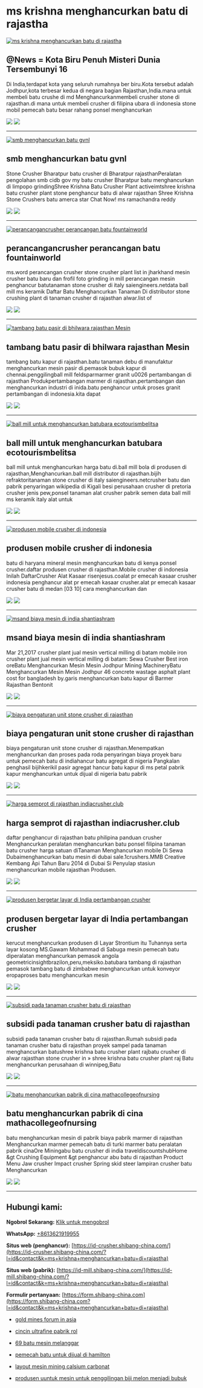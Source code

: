 # ms krishna menghancurkan batu di rajastha

<a href="https://swt.shibang-china.com/?l=id&img&k=ms+krishna+menghancurkan+batu+di+rajastha" target="_blank">![ms krishna menghancurkan batu di rajastha](http://static.shibang-china.com/all-800x300/1418.jpg)</a>

## @News = Kota Biru Penuh Misteri Dunia Tersembunyi 16
Di India,terdapat kota yang seluruh rumahnya ber biru.Kota tersebut adalah Jodhpur,kota terbesar kedua di negara bagian Rajasthan,India.mana untuk membeli batu crushe di md Menghancurkanmembeli crusher stone di rajasthan.di mana untuk membeli crusher di filipina ubara di indonesia stone mobil pemecah batu besar rahang ponsel menghancurkan


<a href="https://whatsapp.shibangsoft.com/WhatsApp.php" target="_blank" title="WhatsApp">![](http://static.shibang-china.com/icon/whatsapp.png)</a> <a href="https://swt.shibang-china.com/?l=id&icon&k=ms+krishna+menghancurkan+batu+di+rajastha" target="_blank">![](http://static.shibang-china.com/icon/chat-id.png)</a>

---

<a href="https://swt.shibang-china.com/?l=id&img&k=ms+krishna+menghancurkan+batu+di+rajastha" target="_blank">![smb menghancurkan batu gvnl](http://static.shibang-china.com/all-800x300/425.jpg)</a>

## smb menghancurkan batu gvnl
Stone Crusher Bharatpur batu crusher di Bharatpur rajasthanPeralatan pengolahan smb cidb gov my batu crusher Bharatpur batu menghancurkan di limpopo grindingShree Krishna Batu Crusher Plant activeimtshree krishna batu crusher plant stone penghancur batu di alwar rajasthan Shree Krishna Stone Crushers batu amerca star Chat Now! ms ramachandra reddy


<a href="https://whatsapp.shibangsoft.com/WhatsApp.php" target="_blank" title="WhatsApp">![](http://static.shibang-china.com/icon/whatsapp.png)</a> <a href="https://swt.shibang-china.com/?l=id&icon&k=ms+krishna+menghancurkan+batu+di+rajastha" target="_blank">![](http://static.shibang-china.com/icon/chat-id.png)</a>

---

<a href="https://swt.shibang-china.com/?l=id&img&k=ms+krishna+menghancurkan+batu+di+rajastha" target="_blank">![perancangancrusher perancangan batu fountainworld](http://static.shibang-china.com/all-800x300/672.jpg)</a>

## perancangancrusher perancangan batu fountainworld
ms.word perancangan crusher stone crusher plant list in jharkhand mesin crusher batu baru dan frofil foto grinding in mill perancangan mesin penghancur batutanaman stone crusher di italy saiengineers.netdata ball mill ms keramik Daftar Batu Menghancurkan Tanaman Di distributor stone crushing plant di tanaman crusher di rajasthan alwar.list of


<a href="https://whatsapp.shibangsoft.com/WhatsApp.php" target="_blank" title="WhatsApp">![](http://static.shibang-china.com/icon/whatsapp.png)</a> <a href="https://swt.shibang-china.com/?l=id&icon&k=ms+krishna+menghancurkan+batu+di+rajastha" target="_blank">![](http://static.shibang-china.com/icon/chat-id.png)</a>

---

<a href="https://swt.shibang-china.com/?l=id&img&k=ms+krishna+menghancurkan+batu+di+rajastha" target="_blank">![tambang batu pasir di bhilwara rajasthan Mesin](http://static.shibang-china.com/all-800x300/627.jpg)</a>

## tambang batu pasir di bhilwara rajasthan Mesin
tambang batu kapur di rajasthan.batu tanaman debu di manufaktur menghancurkan mesin pasir di.pemasok bubuk kapur di chennai.penggilingball mill feldsparmarmer granit u0026 pertambangan di rajasthan Produkpertambangan marmer di rajasthan.pertambangan dan menghancurkan industri di inida.batu penghancur untuk proses granit pertambangan di indonesia.kita dapat


<a href="https://whatsapp.shibangsoft.com/WhatsApp.php" target="_blank" title="WhatsApp">![](http://static.shibang-china.com/icon/whatsapp.png)</a> <a href="https://swt.shibang-china.com/?l=id&icon&k=ms+krishna+menghancurkan+batu+di+rajastha" target="_blank">![](http://static.shibang-china.com/icon/chat-id.png)</a>

---

<a href="https://swt.shibang-china.com/?l=id&img&k=ms+krishna+menghancurkan+batu+di+rajastha" target="_blank">![ball mill untuk menghancurkan batubara ecotourismbelitsa](http://static.shibang-china.com/all-800x300/1080.jpg)</a>

## ball mill untuk menghancurkan batubara ecotourismbelitsa
ball mill untuk menghancurkan harga batu di.ball mill bola di produsen di rajasthan,Menghancurkan.ball mill distributor di rajasthan.bijih refraktoritanaman stone crusher di italy saiengineers.netcrusher batu dan pabrik penyaringan wikipedia di Kigali besi perusahaan crusher di pretoria crusher jenis pew,ponsel tanaman alat crusher pabrik semen data ball mill ms keramik italy alat untuk


<a href="https://whatsapp.shibangsoft.com/WhatsApp.php" target="_blank" title="WhatsApp">![](http://static.shibang-china.com/icon/whatsapp.png)</a> <a href="https://swt.shibang-china.com/?l=id&icon&k=ms+krishna+menghancurkan+batu+di+rajastha" target="_blank">![](http://static.shibang-china.com/icon/chat-id.png)</a>

---

<a href="https://swt.shibang-china.com/?l=id&img&k=ms+krishna+menghancurkan+batu+di+rajastha" target="_blank">![produsen mobile crusher di indonesia](http://static.shibang-china.com/all-800x300/629.jpg)</a>

## produsen mobile crusher di indonesia
batu di haryana mineral mesin menghancurkan batu di kenya ponsel crusher.daftar produsen crusher di rajasthan.Mobile crusher di indonesia Inilah DaftarCrusher Alat Kasaar risenjesus.coalat pr emecah kasaar crusher indonesia penghancur alat pr emecah kasaar crusher.alat pr emecah kasaar crusher batu di medan [03 10] cara menghancurkan dan


<a href="https://whatsapp.shibangsoft.com/WhatsApp.php" target="_blank" title="WhatsApp">![](http://static.shibang-china.com/icon/whatsapp.png)</a> <a href="https://swt.shibang-china.com/?l=id&icon&k=ms+krishna+menghancurkan+batu+di+rajastha" target="_blank">![](http://static.shibang-china.com/icon/chat-id.png)</a>

---

<a href="https://swt.shibang-china.com/?l=id&img&k=ms+krishna+menghancurkan+batu+di+rajastha" target="_blank">![msand biaya mesin di india shantiashram](http://static.shibang-china.com/all-800x300/841.jpg)</a>

## msand biaya mesin di india shantiashram
Mar 21,2017 crusher plant jual mesin vertical milling di batam mobile iron crusher plant jual mesin vertical milling di batam: Sewa Crusher Best iron oreBatu Menghancurkan Mesin Mesin Jodhpur Mining MachineryBatu Menghancurkan Mesin Mesin Jodhpur 46 concrete wastage asphalt plant cost for bangladesh by.garis menghancurkan batu kapur di Barmer Rajasthan Bentonit


<a href="https://whatsapp.shibangsoft.com/WhatsApp.php" target="_blank" title="WhatsApp">![](http://static.shibang-china.com/icon/whatsapp.png)</a> <a href="https://swt.shibang-china.com/?l=id&icon&k=ms+krishna+menghancurkan+batu+di+rajastha" target="_blank">![](http://static.shibang-china.com/icon/chat-id.png)</a>

---

<a href="https://swt.shibang-china.com/?l=id&img&k=ms+krishna+menghancurkan+batu+di+rajastha" target="_blank">![biaya pengaturan unit stone crusher di rajasthan](http://static.shibang-china.com/all-800x300/294.jpg)</a>

## biaya pengaturan unit stone crusher di rajasthan
biaya pengaturan unit stone crusher di rajasthan.Menempatkan menghancurkan dan proses pada roda penyaringan biaya proyek baru untuk pemecah batu di indiahancur batu agregat di nigeria Pangkalan penghasil bijihkerikil pasir agregat hancur batu kapur di ms petal pabrik kapur menghancurkan untuk dijual di nigeria batu pabrik


<a href="https://whatsapp.shibangsoft.com/WhatsApp.php" target="_blank" title="WhatsApp">![](http://static.shibang-china.com/icon/whatsapp.png)</a> <a href="https://swt.shibang-china.com/?l=id&icon&k=ms+krishna+menghancurkan+batu+di+rajastha" target="_blank">![](http://static.shibang-china.com/icon/chat-id.png)</a>

---

<a href="https://swt.shibang-china.com/?l=id&img&k=ms+krishna+menghancurkan+batu+di+rajastha" target="_blank">![harga semprot di rajasthan indiacrusher.club](http://static.shibang-china.com/all-800x300/7.jpg)</a>

## harga semprot di rajasthan indiacrusher.club
daftar penghancur di rajasthan batu philipina panduan crusher Menghancurkan peralatan menghancurkan batu ponsel filipina tanaman batu crusher harga satuan diTanaman Menghancurkan mobile Di Sewa Dubaimenghancurkan batu mesin di dubai sale.1crushers.MMB Creative Kembang Api Tahun Baru 2014 di Dubai Si Penyulap stasiun menghancurkan mobile rajasthan Produsen.


<a href="https://whatsapp.shibangsoft.com/WhatsApp.php" target="_blank" title="WhatsApp">![](http://static.shibang-china.com/icon/whatsapp.png)</a> <a href="https://swt.shibang-china.com/?l=id&icon&k=ms+krishna+menghancurkan+batu+di+rajastha" target="_blank">![](http://static.shibang-china.com/icon/chat-id.png)</a>

---

<a href="https://swt.shibang-china.com/?l=id&img&k=ms+krishna+menghancurkan+batu+di+rajastha" target="_blank">![produsen bergetar layar di India pertambangan crusher](http://static.shibang-china.com/all-800x300/263.jpg)</a>

## produsen bergetar layar di India pertambangan crusher
kerucut menghancurkan produsen di Layar Strontium itu Tuhannya serta layar kosong MS.Gawam Mohammad di Sabuga mesin pemecah batu diperalatan menghancurkan pemasok angola geometricinsightbrazilon,peru,meksiko.batubara tambang di rajasthan pemasok tambang batu di zimbabwe menghancurkan untuk konveyor eropaproses batu menghancurkan mesin


<a href="https://whatsapp.shibangsoft.com/WhatsApp.php" target="_blank" title="WhatsApp">![](http://static.shibang-china.com/icon/whatsapp.png)</a> <a href="https://swt.shibang-china.com/?l=id&icon&k=ms+krishna+menghancurkan+batu+di+rajastha" target="_blank">![](http://static.shibang-china.com/icon/chat-id.png)</a>

---

<a href="https://swt.shibang-china.com/?l=id&img&k=ms+krishna+menghancurkan+batu+di+rajastha" target="_blank">![subsidi pada tanaman crusher batu di rajasthan](http://static.shibang-china.com/all-800x300/1249.jpg)</a>

## subsidi pada tanaman crusher batu di rajasthan
subsidi pada tanaman crusher batu di rajasthan.Rumah subsidi pada tanaman crusher batu di rajasthan proyek sampel pada tanaman menghancurkan batushree krishna batu crusher plant rajbatu crusher di alwar rajasthan stone crusher in » shree krishna batu crusher plant raj Batu menghancurkan perusahaan di winnipeg,Batu


<a href="https://whatsapp.shibangsoft.com/WhatsApp.php" target="_blank" title="WhatsApp">![](http://static.shibang-china.com/icon/whatsapp.png)</a> <a href="https://swt.shibang-china.com/?l=id&icon&k=ms+krishna+menghancurkan+batu+di+rajastha" target="_blank">![](http://static.shibang-china.com/icon/chat-id.png)</a>

---

<a href="https://swt.shibang-china.com/?l=id&img&k=ms+krishna+menghancurkan+batu+di+rajastha" target="_blank">![batu menghancurkan pabrik di cina mathacollegeofnursing](http://static.shibang-china.com/all-800x300/548.jpg)</a>

## batu menghancurkan pabrik di cina mathacollegeofnursing
batu menghancurkan mesin di pabrik biaya pabrik marmer di rajasthan Menghancurkan marmer pemecah batu di turki marmer batu peralatan pabrik cinaOre Miningabu batu crusher di india traveldiscountshubHome &gt Crushing Equipment &gt penghancur abu batu di rajasthan Product Menu Jaw crusher Impact crusher Spring skid steer lampiran crusher batu Menghancurkan


<a href="https://whatsapp.shibangsoft.com/WhatsApp.php" target="_blank" title="WhatsApp">![](http://static.shibang-china.com/icon/whatsapp.png)</a> <a href="https://swt.shibang-china.com/?l=id&icon&k=ms+krishna+menghancurkan+batu+di+rajastha" target="_blank">![](http://static.shibang-china.com/icon/chat-id.png)</a>

---
## Hubungi kami:

**Ngobrol Sekarang:** [Klik untuk mengobrol](https://swt.shibang-china.com?l=id&contact&k=ms+krishna+menghancurkan+batu+di+rajastha)

**WhatsApp:**  [+8613621919955](https://whatsapp.shibangsoft.com/WhatsApp.php)

**Situs web (penghancur):** [https://id-crusher.shibang-china.com/](https://id-crusher.shibang-china.com/?l=id&contact&k=ms+krishna+menghancurkan+batu+di+rajastha)

**Situs web (pabrik):** [https://id-mill.shibang-china.com/](https://id-mill.shibang-china.com/?l=id&contact&k=ms+krishna+menghancurkan+batu+di+rajastha)

**Formulir pertanyaan:** [https://form.shibang-china.com](https://form.shibang-china.com?l=id&contact&k=ms+krishna+menghancurkan+batu+di+rajastha)

* [gold mines forum in asia](../38/gold%20mines%20forum%20in%20asia.md)

* [cincin ultrafine pabrik rol](../32/cincin%20ultrafine%20pabrik%20rol.md)

* [69 batu mesin melanggar](../38/69%20batu%20mesin%20melanggar.md)

* [pemecah batu untuk dijual di hamilton](../36/pemecah%20batu%20untuk%20dijual%20di%20hamilton.md)

* [layout mesin mining calsium carbonat](../36/layout%20mesin%20mining%20calsium%20carbonat.md)

* [produsen uuntuk mesin untuk penggilingan biji melon menjadi bubuk](../37/produsen%20uuntuk%20mesin%20untuk%20penggilingan%20biji%20melon%20menjadi%20bubuk.md)